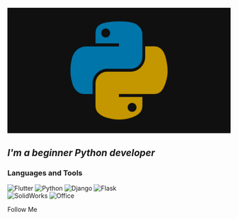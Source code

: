 [![Header](https://github.com/DIEMADAFACAR/DIEMADAFACAR/blob/main/assets/Python.png)](https://github.com/DIEMADAFACAR)

## _**I'm a beginner Python developer**_

### Languages and Tools
![Flutter](https://img.shields.io/badge/-flutter-090909?style=for-the-badge&logo=flutter&logocolor=47C5FB)
![Python](https://img.shields.io/badge/-python-090909?style=for-the-badge&logo=python&logocolor=123484)
![Django](https://img.shields.io/badge/-django-090909?style=for-the-badge&logo=django&logocolor=567990)
![Flask](https://img.shields.io/badge/-flask-090909?style=for-the-badge&logo=flask&logocolor=F8C525)  
![SolidWorks](https://img.shields.io/badge/-soliworks-090909?style=for-the-badge&logo=solidworks&logocolor=BF5231)
![Office](https://img.shields.io/badge/-MSOffice-090909?style=for-the-badge&logo=--&logocolor=47C5FB) 

 Follow Me
